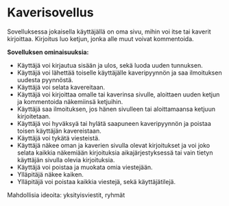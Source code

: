 # Kaverisovellus

Sovelluksessa jokaisella käyttäjällä on oma sivu, mihin voi itse tai kaverit kirjoittaa. Kirjoitus luo ketjun, jonka alle muut voivat kommentoida.

**Sovelluksen ominaisuuksia:**

+ Käyttäjä voi kirjautua sisään ja ulos, sekä luoda uuden tunnuksen. 
+ Käyttäjä voi lähettää toiselle käyttäjälle kaveripyynnön ja saa ilmoituksen uudesta pyynnöstä.
+ Käyttäjä voi selata kavereitaan.
+ Käyttäjä voi kirjoittaa omalle tai kaverinsa sivulle, aloittaen uuden ketjun ja kommentoida näkemiinsä ketjuihin.
+ Käyttäjä saa ilmoituksen, jos hänen sivulleen tai aloittamaansa ketjuun kirjoitetaan.
+ Käyttäjä voi hyväksyä tai hylätä saapuneen kaveripyynnön ja poistaa toisen käyttäjän kavereistaan.
+ Käyttäjä voi tykätä viesteistä.
+ Käyttäjä näkee oman ja kaverien sivulla olevat kirjoitukset ja voi joko selata kaikkia näkemiään kirjoituksia aikajärjestyksessä tai vain tietyn käyttäjän sivulla olevia kirjoituksia.
+ Käyttäjä voi poistaa ja muokata omia viestejään.
+ Ylläpitäjä näkee kaiken.
+ Ylläpitäjä voi poistaa kaikkia viestejä, sekä käyttäjätilejä.

Mahdollisia ideoita:
yksityisviestit, ryhmät
